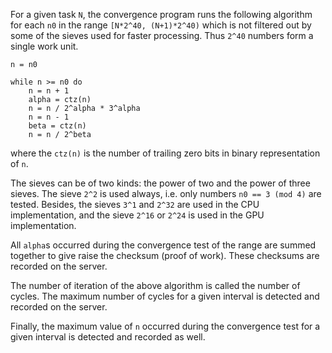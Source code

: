 For a given task `N`, the convergence program runs the following algorithm
for each `n0` in the range `[N*2^40, (N+1)*2^40)` which is not filtered out
by some of the sieves used for faster processing. Thus `2^40` numbers form
a single work unit.

```
n = n0

while n >= n0 do
	n = n + 1
	alpha = ctz(n)
	n = n / 2^alpha * 3^alpha
	n = n - 1
	beta = ctz(n)
	n = n / 2^beta
```

where the `ctz(n)` is the number of trailing zero bits in binary
representation of `n`.

The sieves can be of two kinds: the power of two and the power of three sieves.
The sieve `2^2` is used always, i.e. only numbers `n0 == 3 (mod 4)` are tested.
Besides, the sieves `3^1` and `2^32` are used in the CPU implementation, and
the sieve `2^16` or `2^24` is used in the GPU implementation.

All `alpha`s occurred during the convergence test of the range are summed
together to give raise the checksum (proof of work). These checksums are
recorded on the server.

The number of iteration of the above algorithm is called the number of
cycles. The maximum number of cycles for a given interval is detected and
recorded on the server.

Finally, the maximum value of `n` occurred during the convergence test for
a given interval is detected and recorded as well.
